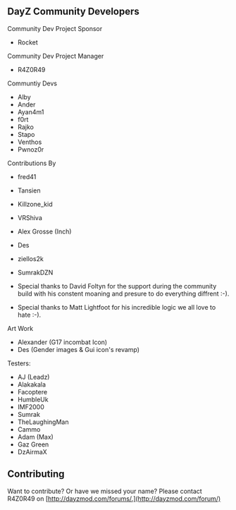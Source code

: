 DayZ Community Developers
-------
Community Dev Project Sponsor
* Rocket


Community Dev Project Manager
* R4Z0R49

Communtiy Devs
* Alby
* Ander
* Ayan4m1
* f0rt
* Rajko
* Stapo
* Venthos
* Pwnoz0r

Contributions By
* fred41
* Tansien
* Killzone_kid
* VRShiva
* Alex Grosse (Inch)
* Des
* ziellos2k
* SumrakDZN

* Special thanks to David Foltyn for the support during the community build with his constent moaning and presure to do everything diffrent :-).
* Special thanks to Matt Lightfoot for his incredible logic we all love to hate :-).

Art Work
* Alexander (G17 incombat Icon)
* Des (Gender images & Gui icon's revamp)

Testers:
* AJ (Leadz)
* Alakakala
* Facoptere
* HumbleUk
* IMF2000
* Sumrak
* TheLaughingMan
* Cammo
* Adam (Max)
* Gaz Green
* DzAirmaX

Contributing
------------
Want to contribute? Or have we missed your name?
Please contact R4Z0R49 on [http://dayzmod.com/forums/.](http://dayzmod.com/forum/)